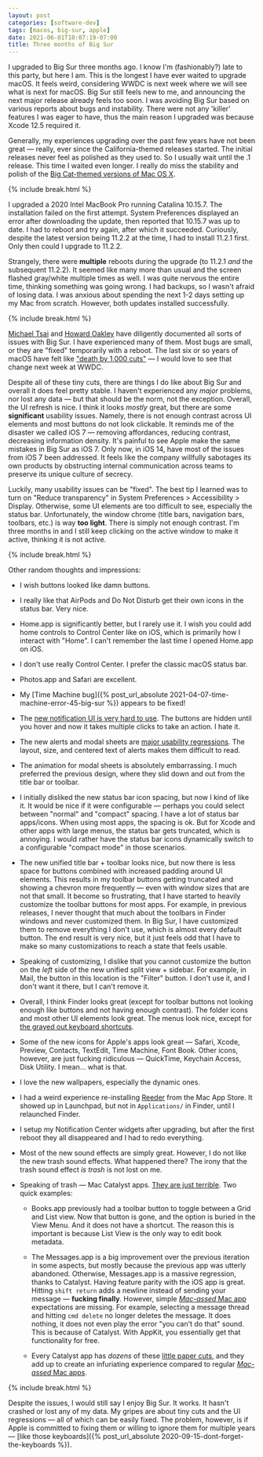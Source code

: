 ```yaml
---
layout: post
categories: [software-dev]
tags: [macos, big-sur, apple]
date: 2021-06-01T10:07:19-07:00
title: Three months of Big Sur
---
```


I upgraded to Big Sur three months ago. I know I'm (fashionably?) late to this party, but here I am. This is the longest I have ever waited to upgrade macOS. It feels weird, considering WWDC is next week where we will see what is next for macOS. Big Sur still feels new to me, and announcing the next major release already feels too soon. I was avoiding Big Sur based on various reports about bugs and instability. There were not any 'killer' features I was eager to have, thus the main reason I upgraded was because Xcode 12.5 required it.

<!--excerpt-->

Generally, my experiences upgrading over the past few years have not been great &mdash; really, ever since the California-themed releases started. The initial releases never feel as polished as they used to. So I usually wait until the .1 release. This time I waited even longer. I really do miss the stability and polish of the [Big Cat-themed versions of Mac OS X](http://morrick.me/archives/9220).

{% include break.html %}

I upgraded a 2020 Intel MacBook Pro running Catalina 10.15.7. The installation failed on the first attempt. System Preferences displayed an error after downloading the update, then reported that 10.15.7 was up to date. I had to reboot and try again, after which it succeeded. Curiously, despite the latest version being 11.2.2 at the time, I had to install 11.2.1 first. Only then could I upgrade to 11.2.2.

Strangely, there were **multiple** reboots during the upgrade (to 11.2.1 _and_ the subsequent 11.2.2). It seemed like many more than usual and the screen flashed gray/white multiple times as well. I was quite nervous the entire time, thinking something was going wrong. I had backups, so I wasn't afraid of losing data. I was anxious about spending the next 1-2 days setting up my Mac from scratch. However, both updates installed successfully.

{% include break.html %}

[Michael Tsai](https://mjtsai.com/blog/2021/05/24/remaining-issues-in-big-sur/) and [Howard Oakley](https://eclecticlight.co/2021/04/29/big-sur-11-3-bug-tracker/) have diligently documented all sorts of issues with Big Sur. I have experienced many of them. Most bugs are small, or they are "fixed" temporarily with a reboot. The last six or so years of macOS have felt like ["death by 1,000 cuts"](https://mjtsai.com/blog/2019/10/16/catalina-vista/) &mdash; I would love to see that change next week at WWDC.

Despite all of these tiny cuts, there are things I do like about Big Sur and overall it does feel pretty stable. I haven't experienced any _major_ problems, nor lost any data &mdash; but that should be the norm, not the exception. Overall, the UI refresh is nice. I think it looks _mostly_ great, but there are some **significant** usability issues. Namely, there is not enough contrast across UI elements and most buttons do not look clickable. It reminds me of the disaster we called iOS 7 &mdash; removing affordances, reducing contrast, decreasing information density. It's painful to see Apple make the same mistakes in Big Sur as iOS 7. Only now, in iOS 14, have most of the issues from iOS 7 been addressed. It feels like the company willfully sabotages its own products by obstructing internal communication across teams to preserve its unique culture of secrecy.

Luckily, many usability issues can be "fixed". The best tip I learned was to turn on "Reduce transparency" in System Preferences > Accessibility > Display. Otherwise, some UI elements are too difficult to see, especially the status bar. Unfortunately, the window chrome (title bars, navigation bars, toolbars, etc.) is way **too light**. There is simply not enough contrast. I'm three months in and I still keep clicking on the active window to make it active, thinking it is not active.

{% include break.html %}

Other random thoughts and impressions:

- I wish buttons looked like damn buttons.

- I really like that AirPods and Do Not Disturb get their own icons in the status bar. Very nice.

- Home.app is significantly better, but I rarely use it. I wish you could add home controls to Control Center like on iOS, which is primarily how I interact with "Home". I can't remember the last time I opened Home.app on iOS.

- I don't use really Control Center. I prefer the classic macOS status bar.

- Photos.app and Safari are excellent.

- My [Time Machine bug]({% post_url_absolute 2021-04-07-time-machine-error-45-big-sur %}) appears to be fixed!

- The [new notification UI is very hard to use](https://neil.computer/notes/apple-ux-ui-is-regressing/). The buttons are hidden until you hover and now it takes multiple clicks to take an action. I hate it.

- The new alerts and modal sheets are [major usability regressions](https://mjtsai.com/blog/2020/07/03/big-surs-narrow-alerts/). The layout, size, and centered text of alerts makes them difficult to read.

- The animation for modal sheets is absolutely embarrassing. I much preferred the previous design, where they slid down and out from the title bar or toolbar.

- I initially disliked the new status bar icon spacing, but now I kind of like it. It would be nice if it were configurable &mdash; perhaps you could select between "normal" and "compact" spacing. I have a lot of status bar apps/icons. When using most apps, the spacing is ok. But for Xcode and other apps with large menus, the status bar gets truncated, which is annoying. I would rather have the status bar icons dynamically switch to a configurable "compact mode" in those scenarios.

- The new unified title bar + toolbar looks nice, but now there is less space for buttons combined with increased padding around UI elements. This results in my toolbar buttons getting truncated and showing a chevron more frequently &mdash; even with window sizes that are not that small. It become so frustrating, that I have started to heavily customize the toolbar buttons for most apps. For example, in previous releases, I never thought that much about the toolbars in Finder windows and never customized them. In Big Sur, I have customized them to remove everything I don't use, which is almost every default button. The end result is very nice, but it just feels odd that I have to make so many customizations to reach a state that feels usable.

- Speaking of customizing, I dislike that you cannot customize the button on the _left_ side of the new unified split view + sidebar. For example, in Mail, the button in this location is the "Filter" button. I don't use it, and I don't want it there, but I can't remove it.

- Overall, I think Finder looks great (except for toolbar buttons not looking enough like buttons and not having enough contrast). The folder icons and most other UI elements look great. The menus look nice, except for [the grayed out keyboard shortcuts](https://mjtsai.com/blog/2021/03/24/big-surs-gray-menu-keyboard-shortcuts/).

- Some of the new icons for Apple's apps look great &mdash; Safari, Xcode, Preview, Contacts, TextEdit, Time Machine, Font Book. Other icons, however, are just fucking ridiculous &mdash; QuickTime, Keychain Access, Disk Utility. I mean... what is that.

- I love the new wallpapers, especially the dynamic ones.

- I had a weird experience re-installing [Reeder](https://www.reederapp.com) from the Mac App Store. It showed up in Launchpad, but not in `Applications/` in Finder, until I relaunched Finder.

- I setup my Notification Center widgets after upgrading, but after the first reboot they all disappeared and I had to redo everything.

- Most of the new sound effects are simply great. However, I do not like the new trash sound effects. What happened there? The irony that the trash sound effect _is trash_ is not lost on me.

- Speaking of trash &mdash; Mac Catalyst apps. [They are just terrible](https://pilky.me/apples-developer-app/). Two quick examples:
    - Books.app previously had a toolbar button to toggle between a Grid and List view. Now that button is gone, and the option is buried in the View Menu. And it does not have a shortcut. The reason this is important is because List View is the only way to edit book metadata.

    - The Messages.app is a big improvement over the previous iteration in some aspects, but mostly because the previous app was utterly abandoned. Otherwise, Messages.app is a massive regression, thanks to Catalyst. Having feature parity with the iOS app is great. Hitting `shift return` adds a newline instead of sending your message &mdash; **fucking finally**. However, simple [_Mac-assed_ Mac app](https://inessential.com/2020/03/19/proxyman) expectations are missing. For example, selecting a message thread and hitting `cmd delete` no longer deletes the message. It does nothing, it does not even play the error "you can't do that" sound. This is because of Catalyst. With AppKit, you essentially get that functionality for free.

    - Every Catalyst app has _dozens_ of these [little paper cuts](https://daringfireball.net/linked/2019/10/08/catalysts-glaring-shortcomings), and they add up to create an infuriating experience compared to regular [_Mac-assed_ Mac apps](https://inessential.com/2020/03/19/proxyman).

{% include break.html %}

Despite the issues, I would still say I enjoy Big Sur. It works. It hasn't crashed or lost any of my data. My gripes are about tiny cuts and the UI regressions &mdash; all of which can be easily fixed. The problem, however, is if Apple is committed to fixing them or willing to ignore them for multiple years &mdash; [like those keyboards]({% post_url_absolute 2020-09-15-dont-forget-the-keyboards %}).
